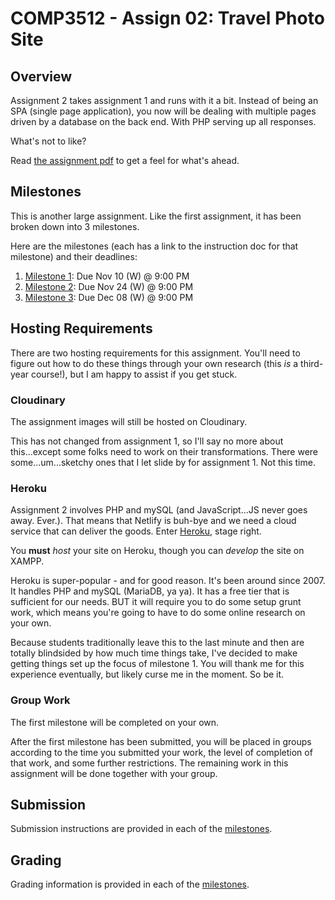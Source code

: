 # COMP3512 - Assign 02: Travel Photo Site

## Overview

Assignment 2 takes assignment 1 and runs with it a bit. Instead of being an SPA (single page application), you now will be dealing with multiple pages driven by a database on the back end. With PHP serving up all responses. 

What's not to like?

Read [the assignment pdf](comp-3512-asg-2-fall-2021-version-1.pdf) to get a feel for what's ahead.

## Milestones

This is another large assignment. Like the first assignment, it has been broken down into 3 milestones.

Here are the milestones (each has a link to the instruction doc for that milestone) and their deadlines:

1. [Milestone 1](milestone-01.md): Due Nov 10 (W) @ 9:00 PM
2. [Milestone 2](milestone-02.md): Due Nov 24 (W) @ 9:00 PM
3. [Milestone 3](milestone-03.md): Due Dec 08 (W) @ 9:00 PM

## Hosting Requirements

There are two hosting requirements for this assignment. You'll need to figure out how to do these things through your own research (this _is_ a third-year course!), but I am happy to assist if you get stuck.

### Cloudinary

The assignment images will still be hosted on Cloudinary.

This has not changed from assignment 1, so I'll say no more about this...except some folks need to work on their transformations. There were some...um...sketchy ones that I let slide by for assignment 1. Not this time.

### Heroku

Assignment 2 involves PHP and mySQL (and JavaScript...JS never goes away. Ever.). That means that Netlify is buh-bye and we need a cloud service that can deliver the goods. Enter [Heroku](https://www.heroku.com/), stage right.

You **must** _host_ your site on Heroku, though you can _develop_ the site on XAMPP. 

Heroku is super-popular - and for good reason. It's been around since 2007. It handles PHP and mySQL (MariaDB, ya ya). It has a free tier that is sufficient for our needs.  BUT it will require you to do some setup grunt work, which means you're going to have to do some online research on your own. 

Because students traditionally leave this to the last minute and then are totally blindsided by how much time things take, I've decided to make getting things set up the focus of milestone 1. You will thank me for this experience eventually, but likely curse me in the moment. So be it.

### Group Work

The first milestone will be completed on your own.

After the first milestone has been submitted, you will be placed in groups according to the time you submitted your work, the level of completion of that work, and some further restrictions. The remaining work in this assignment will be done together with your group.


## Submission

Submission instructions are provided in each of the [milestones](#milestones).

## Grading

Grading information is provided in each of the [milestones](#milestones).

